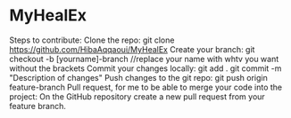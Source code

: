 # MyHealEx
Steps to contribute: 
Clone the repo: 
git clone https://github.com/HibaAqqaoui/MyHealEx
Create your branch:
git checkout -b [yourname]-branch
//replace your name with whtv you want without the brackets
Commit your changes locally: 
git add .
git commit -m "Description of changes"
Push changes to the git repo: 
git push origin feature-branch
Pull request, for me to be able to merge your code into the project: 
On the GitHub repository create a new pull request from your feature branch.

